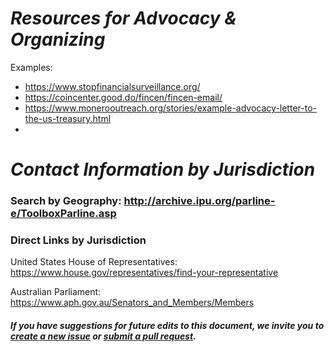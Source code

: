 # _Resources for Advocacy & Organizing_
Examples:
- https://www.stopfinancialsurveillance.org/
- https://coincenter.good.do/fincen/fincen-email/
- https://www.monerooutreach.org/stories/example-advocacy-letter-to-the-us-treasury.html
- 

# _Contact Information by Jurisdiction_

### Search by Geography: http://archive.ipu.org/parline-e/ToolboxParline.asp

### Direct Links by Jurisdiction

United States House of Representatives: https://www.house.gov/representatives/find-your-representative

Australian Parliament: https://www.aph.gov.au/Senators_and_Members/Members




#### _If you have suggestions for future edits to this document, we invite you to [create a new issue](https://github.com/monero-outreach/policy-brief/issues) or [submit a pull request](https://github.com/monero-outreach/policy-brief/pulls)._


